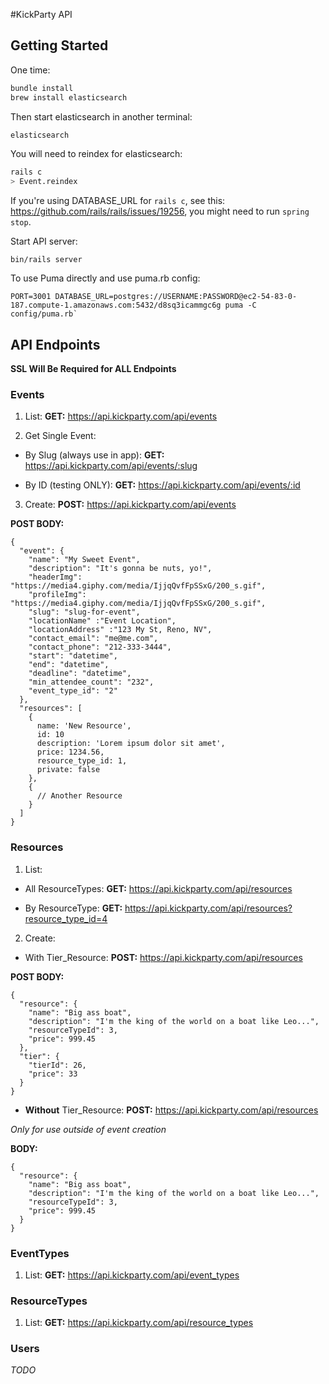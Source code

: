 #KickParty API

## Getting Started

One time:

```sh
bundle install
brew install elasticsearch
```

Then start elasticsearch in another terminal:

```sh
elasticsearch
```

You will need to reindex for elasticsearch:

```sh
rails c
> Event.reindex
```

If you're using DATABASE_URL for `rails c`, see this: https://github.com/rails/rails/issues/19256, you might need to run `spring stop`.

Start API server: 

```
bin/rails server
```

To use Puma directly and use puma.rb config:

```
PORT=3001 DATABASE_URL=postgres://USERNAME:PASSWORD@ec2-54-83-0-187.compute-1.amazonaws.com:5432/d8sq3icammgc6g puma -C config/puma.rb`
```


## API Endpoints

**SSL Will Be Required for ALL Endpoints**

### Events
1.  List: **GET:** https://api.kickparty.com/api/events

2.  Get Single Event:
  * By Slug (always use in app): **GET:** https://api.kickparty.com/api/events/:slug

  * By ID (testing ONLY): **GET:** https://api.kickparty.com/api/events/:id

3.  Create: **POST:** https://api.kickparty.com/api/events

**POST BODY:**


    {
      "event": {
        "name": "My Sweet Event",
        "description": "It's gonna be nuts, yo!",
        "headerImg": "https://media4.giphy.com/media/IjjqQvfFpSSxG/200_s.gif",
        "profileImg": "https://media4.giphy.com/media/IjjqQvfFpSSxG/200_s.gif",
        "slug": "slug-for-event",
        "locationName" :"Event Location",
        "locationAddress" :"123 My St, Reno, NV",
        "contact_email": "me@me.com",
        "contact_phone": "212-333-3444",
        "start": "datetime",
        "end": "datetime",
        "deadline": "datetime",
        "min_attendee_count": "232",
        "event_type_id": "2"
      },
      "resources": [
        {
          name: 'New Resource',
          id: 10
          description: 'Lorem ipsum dolor sit amet',
          price: 1234.56,
          resource_type_id: 1,
          private: false
        },
        {
          // Another Resource
        }
      ]
    }


### Resources

1.  List:

  * All ResourceTypes: **GET:** https://api.kickparty.com/api/resources

  * By ResourceType: **GET:** https://api.kickparty.com/api/resources?resource_type_id=4

2.  Create:

  * With Tier_Resource: **POST:** https://api.kickparty.com/api/resources

**POST BODY:**

    {
      "resource": {
        "name": "Big ass boat",
        "description": "I'm the king of the world on a boat like Leo...",
        "resourceTypeId": 3,
        "price": 999.45
      },
      "tier": {
        "tierId": 26,
        "price": 33
      }
    }


  * **Without** Tier_Resource: **POST:** https://api.kickparty.com/api/resources

*Only for use outside of event creation*

**BODY:**

    {
      "resource": {
        "name": "Big ass boat",
        "description": "I'm the king of the world on a boat like Leo...",
        "resourceTypeId": 3,
        "price": 999.45
      }
    }


### EventTypes

  1.  List: **GET:** https://api.kickparty.com/api/event_types

### ResourceTypes

  1.  List: **GET:** https://api.kickparty.com/api/resource_types

### Users

  *TODO*
